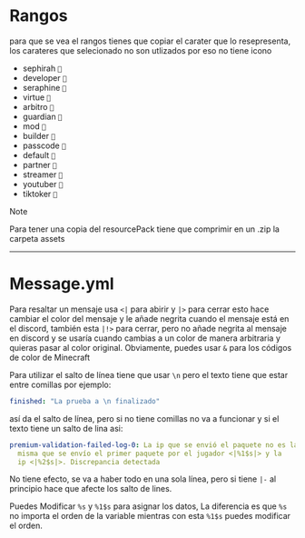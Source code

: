 # Rangos
para que se vea el rangos tienes que copiar el carater que lo resepresenta, los carateres que selecionado no son utlizados por eso no tiene icono
- sephirah `🟬`
- developer `🟭`
- seraphine `🟮`
- virtue `🟯`
- arbitro `🟱`
- guardian `🟲`
- mod `🟳`
- builder `🟴`
- passcode `🟵`
- default `🟶`
- partner `🟷`
- streamer `🟸`
- youtuber `🟹`
- tiktoker `🟺`
> [!NOTE]
> Para tener una copia del resourcePack tiene que comprimir en un .zip la carpeta assets
----

# Message.yml
Para resaltar un mensaje usa `<|` para abirir y `|>` para cerrar esto 
hace cambiar el color del mensaje y le añade negrita cuando el mensaje 
está en el discord, también esta `|!>` para cerrar, pero no añade negrita
al mensaje en discord y se usaría cuando cambias a un color de manera 
arbitraria y quieras pasar al color original. Obviamente, puedes usar
`&` para los códigos de color de Minecraft
 
Para utilizar el salto de línea tiene que usar `\n` pero el texto
tiene que estar entre comillas por ejemplo:
```yml
finished: "La prueba a \n finalizado"
```
así da el salto de línea, pero si no tiene comillas no va a funcionar
y si el texto tiene un salto de lina asi:
```yml
premium-validation-failed-log-0: La ip que se envió el paquete no es la 
  misma que se envío el primer paquete por el jugador <|%1$s|> y la 
  ip <|%2$s|>. Discrepancia detectada
```

No tiene efecto, se va a haber todo en una sola línea, pero si tiene `|-` al principio
hace que afecte los salto de lines.

Puedes Modificar `%s` y `%1$s` para asignar los datos, La diferencia es que `%s` no importa el orden de la variable mientras con esta `%1$s` puedes
modificar el orden.